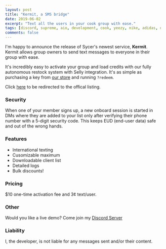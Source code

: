 ```yaml
---
layout: post
title: "Kermit, a SMS bridge"
date: 2019-06-02
excerpt: "Text all the users in your cook group with ease."
tags: [discord, supreme, aio, development, cook, yeezy, nike, adidas, dsm ]
comments: false
---
```


I'm happy to announce the release of Sycer's newest service, **Kermit**. Kermit allows group owners to send text messages to everyone in their group with ease.

It's incredibly easy to activate your group and load credits with our fully autonomous restock system with Selly integration. It's as simple as purchasing a key from [our store](https://sms.sycer.dev/) and running `?redeem`.

Click [here](https://sycer.dev/kermit) to be redirected to the offical listing.

### Security

When one of your member signs up, a new onboard session is started in DMs where they are added to your list only after verifying their phone number with a 5-digit security code. This keeps EUD (end-user data) safe and out of the wrong hands.


### Features
* International texting
* Cusomizable maximum
* Downloadable client list
* Detailed logs
* Bulk discounts!

### Pricing
$10 one-time activation fee and 3¢ text/user.

### Other
Would you like a live demo? Come join my [Discord Server](https://discord.sycer.dev/)


### Liability
I, the developer, is not liable for any messages sent and/or their content.